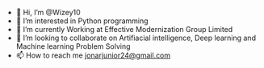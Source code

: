 - 👋 Hi, I’m @Wizey10
- 👀 I’m interested in Python programming
- 🌱 I’m currently Working at Effective Modernization Group Limited
- 💞️ I’m looking to collaborate on Artifiacial intelligence, Deep learning and Machine learning Problem Solving
- 📫 How to reach me jonarjunior24@gmail.com

<!---
Wizey10/Wizey10 is a ✨ special ✨ repository because its `README.md` (this file) appears on your GitHub profile.
You can click the Preview link to take a look at your changes.
--->

